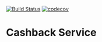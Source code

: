 [![Build Status](https://travis-ci.org/flashxxx2/CashBAckWithPlugins.svg?branch=master)](https://travis-ci.org/flashxxx2/CashBAckWithPlugins)
[![codecov](https://codecov.io/gh/flashxxx2/DepositServicePlugin/branch/master/graph/badge.svg)](https://codecov.io/gh/flashxxx2/DepositServicePlugin)
# Cashback Service

